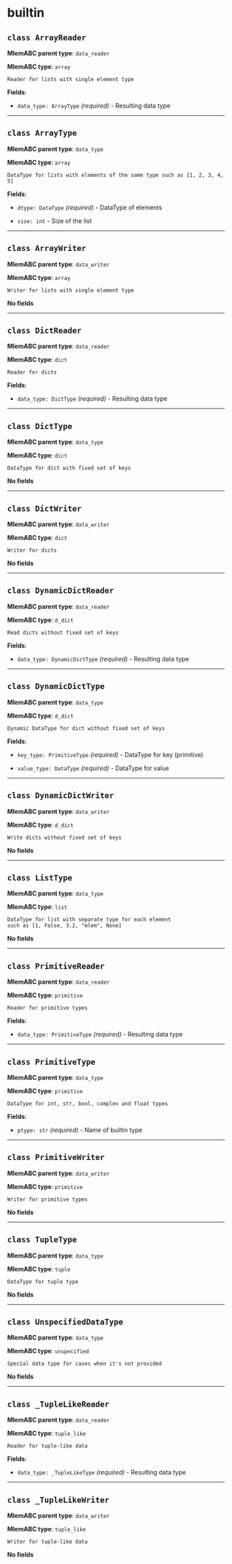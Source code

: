 # builtin

## `class ArrayReader`

**MlemABC parent type**: `data_reader`

**MlemABC type**: `array`

    Reader for lists with single element type

**Fields**:

- `data_type: ArrayType` _(required)_ - Resulting data type

---

## `class ArrayType`

**MlemABC parent type**: `data_type`

**MlemABC type**: `array`

    DataType for lists with elements of the same type such as [1, 2, 3, 4,
    5]

**Fields**:

- `dtype: DataType` _(required)_ - DataType of elements

- `size: int` - Size of the list

---

## `class ArrayWriter`

**MlemABC parent type**: `data_writer`

**MlemABC type**: `array`

    Writer for lists with single element type

**No fields**

---

## `class DictReader`

**MlemABC parent type**: `data_reader`

**MlemABC type**: `dict`

    Reader for dicts

**Fields**:

- `data_type: DictType` _(required)_ - Resulting data type

---

## `class DictType`

**MlemABC parent type**: `data_type`

**MlemABC type**: `dict`

    DataType for dict with fixed set of keys

**No fields**

---

## `class DictWriter`

**MlemABC parent type**: `data_writer`

**MlemABC type**: `dict`

    Writer for dicts

**No fields**

---

## `class DynamicDictReader`

**MlemABC parent type**: `data_reader`

**MlemABC type**: `d_dict`

    Read dicts without fixed set of keys

**Fields**:

- `data_type: DynamicDictType` _(required)_ - Resulting data type

---

## `class DynamicDictType`

**MlemABC parent type**: `data_type`

**MlemABC type**: `d_dict`

    Dynamic DataType for dict without fixed set of keys

**Fields**:

- `key_type: PrimitiveType` _(required)_ - DataType for key (primitive)

- `value_type: DataType` _(required)_ - DataType for value

---

## `class DynamicDictWriter`

**MlemABC parent type**: `data_writer`

**MlemABC type**: `d_dict`

    Write dicts without fixed set of keys

**No fields**

---

## `class ListType`

**MlemABC parent type**: `data_type`

**MlemABC type**: `list`

    DataType for list with separate type for each element
    such as [1, False, 3.2, "mlem", None]

**No fields**

---

## `class PrimitiveReader`

**MlemABC parent type**: `data_reader`

**MlemABC type**: `primitive`

    Reader for primitive types

**Fields**:

- `data_type: PrimitiveType` _(required)_ - Resulting data type

---

## `class PrimitiveType`

**MlemABC parent type**: `data_type`

**MlemABC type**: `primitive`

    DataType for int, str, bool, complex and float types

**Fields**:

- `ptype: str` _(required)_ - Name of builtin type

---

## `class PrimitiveWriter`

**MlemABC parent type**: `data_writer`

**MlemABC type**: `primitive`

    Writer for primitive types

**No fields**

---

## `class TupleType`

**MlemABC parent type**: `data_type`

**MlemABC type**: `tuple`

    DataType for tuple type

**No fields**

---

## `class UnspecifiedDataType`

**MlemABC parent type**: `data_type`

**MlemABC type**: `unspecified`

    Special data type for cases when it's not provided

**No fields**

---

## `class _TupleLikeReader`

**MlemABC parent type**: `data_reader`

**MlemABC type**: `tuple_like`

    Reader for tuple-like data

**Fields**:

- `data_type: _TupleLikeType` _(required)_ - Resulting data type

---

## `class _TupleLikeWriter`

**MlemABC parent type**: `data_writer`

**MlemABC type**: `tuple_like`

    Writer for tuple-like data

**No fields**
